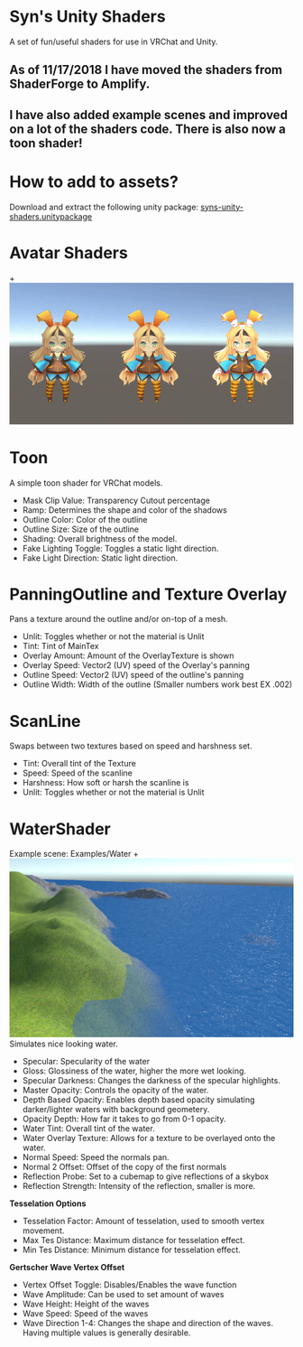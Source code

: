 # Syn's Unity Shaders
A set of fun/useful shaders for use in VRChat and Unity.  

## As of 11/17/2018 I have moved the shaders from ShaderForge to Amplify.
## I have also added example scenes and improved on a lot of the shaders code.  There is also now a toon shader!

# How to add to assets?  
Download and extract the following unity package:
[syns-unity-shaders.unitypackage](syns-unity-shaders.unitypackage)
  
# Avatar Shaders
+<img src="Syns-Unity-Shaders/Assets/avatar-shaders.gif?raw=true">
  
# Toon
A simple toon shader for VRChat models.
  * Mask Clip Value:  Transparency Cutout percentage
  * Ramp:  Determines the shape and color of the shadows
  * Outline Color:  Color of the outline
  * Outline Size:  Size of the outline
  * Shading:  Overall brightness of the model.
  * Fake Lighting Toggle:  Toggles a static light direction.
  * Fake Light Direction:  Static light direction.

# PanningOutline and Texture Overlay
Pans a texture around the outline and/or on-top of a mesh.  
  * Unlit:  Toggles whether or not the material is Unlit
  * Tint:  Tint of MainTex
  * Overlay Amount:  Amount of the OverlayTexture is shown
  * Overlay Speed:  Vector2 (UV) speed of the Overlay's panning
  * Outline Speed:  Vector2 (UV) speed of the outline's panning
  * Outline Width: Width of the outline (Smaller numbers work best EX .002)
  
# ScanLine  
Swaps between two textures based on speed and harshness set.
  * Tint:  Overall tint of the Texture
  * Speed:  Speed of the scanline
  * Harshness: How soft or harsh the scanline is
  * Unlit:  Toggles whether or not the material is Unlit
  
# WaterShader  
Example scene: Examples/Water
+<img src="Syns-Unity-Shaders/Assets/water-shader.png?raw=true">  
Simulates nice looking water.
  * Specular:  Specularity of the water
  * Gloss:  Glossiness of the water, higher the more wet looking.
  * Specular Darkness:  Changes the darkness of the specular highlights.
  * Master Opacity:  Controls the opacity of the water.
  * Depth Based Opacity: Enables depth based opacity simulating darker/lighter waters with background geometery.
  * Opacity Depth:  How far it takes to go from 0-1 opacity.
  * Water Tint:  Overall tint of the water.
  * Water Overlay Texture:  Allows for a texture to be overlayed onto the water.
  * Normal Speed:  Speed the normals pan.
  * Normal 2 Offset: Offset of the copy of the first normals
  * Reflection Probe: Set to a cubemap to give reflections of a skybox
  * Reflection Strength:  Intensity of the reflection, smaller is more.
  
  **Tesselation Options**
  * Tesselation Factor:  Amount of tesselation, used to smooth vertex movement.
  * Max Tes Distance: Maximum distance for tesselation effect.
  * Min Tes Distance: Minimum distance for tesselation effect.
  
  **Gertscher Wave Vertex Offset**
  * Vertex Offset Toggle: Disables/Enables the wave function
  * Wave Amplitude: Can be used to set amount of waves
  * Wave Height:  Height of the waves
  * Wave Speed:  Speed of the waves
  * Wave Direction 1-4: Changes the shape and direction of the waves.  Having multiple values is generally desirable.
